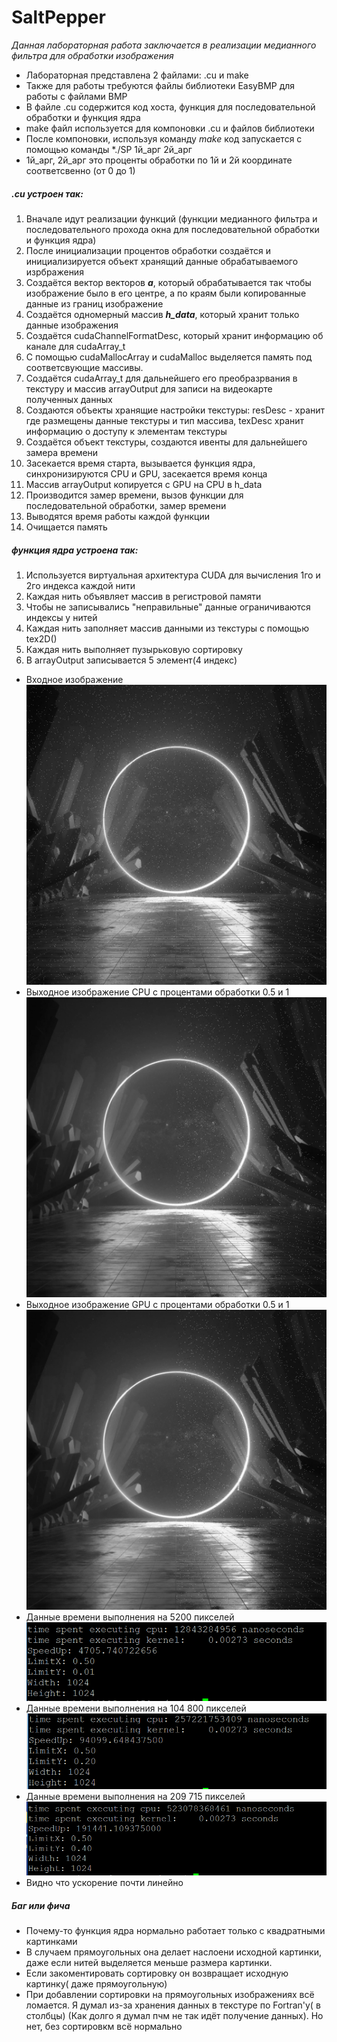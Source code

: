 # SaltPepper
*Данная лабораторная работа заключается в реализации медианного фильтра для обработки изображения*
* Лабораторная представлена 2 файлами: .cu и make
* Также для работы требуются файлы библиотеки EasyBMP для работы с файлами BMP
* В файле .cu содержится код хоста, функция для последовательной обработки и функция ядра
* make файл используется для компоновки .cu и файлов библиотеки
* После компоновки, используя команду *make* код запускается с помощью команды *./SP 1й_арг 2й_арг
* 1й_арг, 2й_арг это проценты обработки по 1й и 2й координате соответсвенно (от 0 до 1)

##### .cu устроен так: 
1. Вначале идут реализации функций (функции медианного фильтра и последовательного прохода окна для последовательной обработки и функция ядра)
2. После инициализации процентов обработки создаётся и инициализируется объект хранящий данные обрабатываемого изрбражения
3. Создаётся вектор векторов ***a***, который обрабатывается так чтобы изображение было в его центре, а по краям были копированные данные из границ изображение
4. Создаётся одномерный массив ***h_data***, который хранит только данные изображения
5. Создаётся cudaChannelFormatDesc, который хранит информацию об канале для cudaArray_t
6. С помощью cudaMallocArray и cudaMalloc выделяется память под соответсвующие массивы.
7. Создаётся cudaArray_t для дальнейшего его преобразрвания в текстуру и массив arrayOutput для записи на видеокарте полученных данных
8. Создаются объекты хранящие настройки текстуры: resDesc - хранит где размещены данные текстуры и тип массива, texDesc хранит информацию о доступу к элементам текстуры
9. Создаётся объект текстуры, создаются ивенты для дальнейшего замера времени
10. Засекается время старта, вызывается функция ядра, синхронизируются CPU и GPU, засекается время конца
15. Массив arrayOutput копируется с GPU на CPU в h_data
16. Производится замер времени, вызов функции для последовательной обработки, замер времени
17. Выводятся время работы каждой функции
18. Очищается память  
##### функция ядра устроена так:
1. Используется виртуальная архитектура CUDA для вычисления 1го и 2го индекса каждой нити 
2. Каждая нить объявляет массив в регистровой памяти
3. Чтобы не записывались "неправильные" данные ограничиваются индексы у нитей
4. Каждая нить заполняет массив данными из текстуры с помощью tex2D<float>()
5. Каждая нить выполняет пузырьковую сортировку
6. В arrayOutput записывается 5 элемент(4 индекс)
  
* Входное изображение
![](input.bmp)
* Выходное изображение CPU c процентами обработки 0.5 и 1
![](outputCPU(0.5,1).bmp)
* Выходное изображение GPU c процентами обработки 0.5 и 1
![](outputGPU(0.5,1).bmp)
* Данные времени выполнения на 5200 пикселей
![](image.png)
* Данные времени выполнения на 104 800 пикселей
![](image1.png)
* Данные времени выполнения на 209 715 пикселей
![](image2.png)
* Видно что ускорение почти линейно 
##### Баг или фича
* Почему-то функция ядра нормально работает только с квадратными картинками
* В случаем прямоугольных она делает наслоени исходной картинки, даже если нитей выделяется меньше размера картинки.
* Если закоментировать сортировку он возвращает исходную картинку( даже прямоугольную)
* При добавлении сортировки на прямоугольных изображениях всё ломается. Я думал из-за хранения данных в текстуре по Fortran'у( в столбцы) (Как долго я думал пчм не так идёт получение данных). Но нет, без сортировкм всё нормально
